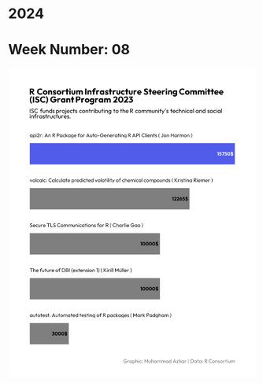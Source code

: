 # 2024 
# Week Number: 08
![🤑 ISC Grants](https://github.com/imagineazhar/TidyTuesday/blob/main/2024/2024-02-24/Week08.png)